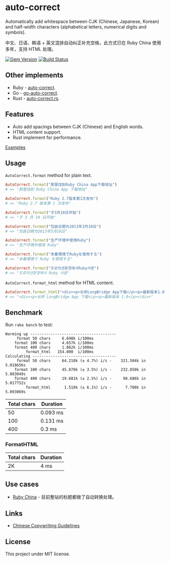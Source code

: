 # auto-correct

Automatically add whitespace between CJK (Chinese, Japanese, Korean) and half-width characters (alphabetical letters, numerical digits and symbols).

中文、日语、韩语 + 英文混排自动纠正补充空格，此方式已在 Ruby China 使用多年，支持 HTML 处理。

[![Gem Version](https://badge.fury.io/rb/auto-correct.svg)](https://rubygems.org/gems/auto-correct) [![Build
Status](https://api.travis-ci.org/huacnlee/auto-correct.svg?branch=master&.svg)](http://travis-ci.org/huacnlee/auto-correct)


## Other implements

- Ruby - [auto-correct](https://github.com/huacnlee/auto-correct).
- Go - [go-auto-correct](https://github.com/huacnlee/go-auto-correct).
- Rust - [auto-correct.rs](https://github.com/huacnlee/auto-correct.rs).

## Features

- Auto add spacings between CJK (Chinese) and English words.
- HTML content support.
- Rust implement for performance.

[Examples](https://github.com/huacnlee/auto-correct/blob/master/test/format_test.rb)

## Usage

`AutoCorrect.format` method for plain text.

```ruby
AutoCorrect.format("那里找到Ruby China App下载地址")
# => "那里找到 Ruby China App 下载地址"

AutoCorrect.format("Ruby 2.7版本第1次发布")
# => "Ruby 2.7 版本第 1 次发布"

AutoCorrect.format("于3月10日开始")
# => "于 3 月 10 日开始"

AutoCorrect.format("包装日期为2013年3月10日")
# => "包装日期为2013年3月10日"

AutoCorrect.format("生产环境中使用Ruby")
# => "生产环境中使用 Ruby"

AutoCorrect.format("本番環境でRubyを使用する")
# => "本番環境で Ruby を使用する"

AutoCorrect.format("프로덕션환경에서Ruby사용")
# => "프로덕션환경에서 Ruby 사용"
```

`AutoCorrect.format_html` method for HTML content.

```ruby
AutoCorrect.format_html("<div><p>长桥LongBridge App下载</p><p>最新版本1.0</p></div>")
# => "<div><p>长桥 LongBridge App 下载</p><p>最新版本 1.0</p></div>"
```

## Benchmark

Run `rake bench` to test:

```
Warming up --------------------------------------
     format 50 chars     6.698k i/100ms
    format 100 chars     4.657k i/100ms
    format 400 chars     1.862k i/100ms
         format_html   154.000  i/100ms
Calculating -------------------------------------
     format 50 chars     64.210k (± 4.7%) i/s -    321.504k in   5.018656s
    format 100 chars     45.870k (± 3.5%) i/s -    232.850k in   5.083049s
    format 400 chars     19.681k (± 2.5%) i/s -     98.686k in   5.017752s
         format_html      1.518k (± 6.1%) i/s -      7.700k in   5.093069s
```

| Total chars | Duration |
| ----- | ------- |
| 50  | 0.093 ms |
| 100  | 0.131 ms |
| 400  | 0.3 ms |

### FormatHTML

| Total chars | Duration |
| ----- | ------- |
| 2K  | 4 ms |

## Use cases

* [Ruby China](https://ruby-china.org) - 目前整站的标题都做了自动转换处理。

## Links

* [Chinese Copywriting Guidelines](https://github.com/sparanoid/chinese-copywriting-guidelines)

## License

This project under MIT license.
